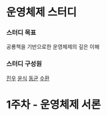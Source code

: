 # 운영체제 스터디

### 스터디 목표

공룡책을 기반으로한 운영체제의 깊은 이해

### 스터디 구성원

[진우](https://github.com/CNJingo)
[윤식](https://github.com/yunsik0115)
[동균](https://github.com/kdg0209)
[수환](https://github.com/hsh102103)

# 1주차 - 운영체제 서론



